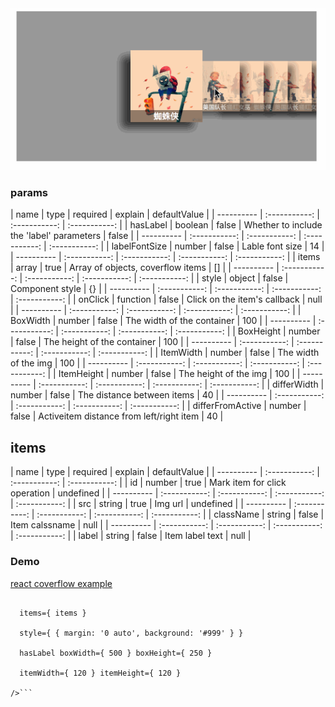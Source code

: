 <img src="coverflow.gif" />

### params

| name      | type     | required | explain | defaultValue     |
| ---------- | :-----------: | :-----------: | :-----------: |
| hasLabel     | boolean | false | Whether to include the 'label' parameters   | false    |
| ---------- | :-----------: | :-----------: | :-----------: | :-----------: |
| labelFontSize     | number | false  | Lable font size    | 14    |
| ---------- | :-----------: | :-----------: | :-----------: | :-----------: |
| items     | array | true  | Array of objects, coverflow items   | []    |
| ---------- | :-----------: | :-----------: | :-----------: | :-----------: |
| style     | object | false  | Component style   | {}    |
| ---------- | :-----------: | :-----------: | :-----------: | :-----------: |
| onClick     | function | false  | Click on the item's callback   | null    |
| ---------- | :-----------: | :-----------: | :-----------: | :-----------: |
| BoxWidth     | number | false  | The width of the container   | 100    |
| ---------- | :-----------: | :-----------: | :-----------: | :-----------: |
| BoxHeight     | number | false  | The height of the container   | 100    |
| ---------- | :-----------: | :-----------: | :-----------: | :-----------: |
| ItemWidth     | number | false  | The width of the img   | 100    |
| ---------- | :-----------: | :-----------: | :-----------: | :-----------: |
| ItemHeight     | number | false  | The height of the img   | 100    |
| ---------- | :-----------: | :-----------: | :-----------: | :-----------: |
| differWidth     | number | false  | The distance between items   | 40    |
| ---------- | :-----------: | :-----------: | :-----------: | :-----------: |
| differFromActive     | number | false  | Activeitem distance from left/right item   | 40    |

## items

| name      | type     | required | explain | defaultValue     |
| ---------- | :-----------: | :-----------: | :-----------: |
| id     | number | true | Mark item for click operation   | undefined    |
| ---------- | :-----------: | :-----------: | :-----------: | :-----------: |
| src     | string | true  | Img url    | undefined    |
| ---------- | :-----------: | :-----------: | :-----------: | :-----------: |
| className     | string | false  | Item calssname   | null    |
| ---------- | :-----------: | :-----------: | :-----------: | :-----------: |
| label     | string | false  | Item label text  | null    |

### Demo

<p><a href="https://wxlkaylee.github.io/coverflow-reactjs/">react coverflow example</a></p>


```<Coverflow

  items={ items }
  
  style={ { margin: '0 auto', background: '#999' } }

  hasLabel boxWidth={ 500 } boxHeight={ 250 }

  itemWidth={ 120 } itemHeight={ 120 }

/>```
